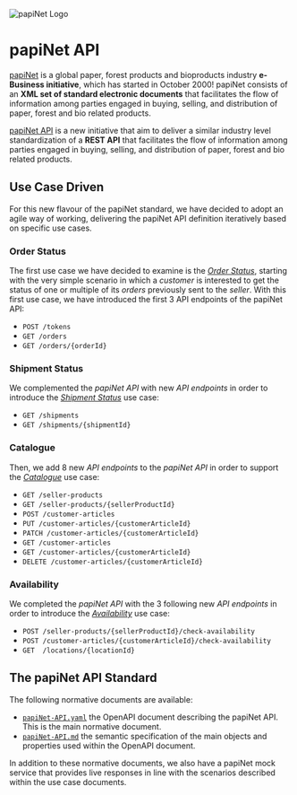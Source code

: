 <!-- markdownlint-disable MD041 -->

![papiNet Logo](./papinet-logo.jpg)

# papiNet API

[papiNet](http://www.papinet.org) is a global paper, forest products and bioproducts industry **e-Business initiative**, which has started in October 2000! papiNet consists of an **XML set of standard electronic documents** that facilitates the flow of information among parties engaged in buying, selling, and distribution of paper, forest and bio related products.

[papiNet API](https://github.com/papinet/papiNet-API) is a new initiative that aim to deliver a similar industry level standardization of a **REST API** that facilitates the flow of information among parties engaged in buying, selling, and distribution of paper, forest and bio related products.

## Use Case Driven

For this new flavour of the papiNet standard, we have decided to adopt an agile way of working, delivering the papiNet API definition iteratively based on specific use cases.

### Order Status

The first use case we have decided to examine is the [_Order Status_](1.3.0/order-status.md), starting with the very simple scenario in which a _customer_ is interested to get the status of one or multiple of its _orders_ previously sent to the _seller_. With this first use case, we have introduced the first 3 API endpoints of the papiNet API:

* `POST /tokens`
* `GET /orders`
* `GET /orders/{orderId}`

### Shipment Status

We complemented the _papiNet API_ with new _API endpoints_ in order to introduce the [_Shipment Status_](1.3.0/shipment-status.md) use case:

* `GET /shipments`
* `GET /shipments/{shipmentId}`

### Catalogue

Then, we add 8 new _API endpoints_ to the _papiNet API_ in order to support the [_Catalogue_](1.3.0/catalogue.md) use case:

* `GET /seller-products`
* `GET /seller-products/{sellerProductId}`
* `POST /customer-articles`
* `PUT /customer-articles/{customerArticleId}`
* `PATCH /customer-articles/{customerArticleId}`
* `GET /customer-articles`
* `GET /customer-articles/{customerArticleId}`
* `DELETE /customer-articles/{customerArticleId}`

### Availability

We completed the _papiNet API_ with the 3 following new _API endpoints_ in order to introduce the [_Availability_](1.3.0/availability.md) use case:

* `POST /seller-products/{sellerProductId}/check-availability`
* `POST /customer-articles/{customerArticleId}/check-availability`
* `GET  /locations/{locationId}`

## The papiNet API Standard

The following normative documents are available:

* [`papiNet-API.yaml`](1.3.0/papiNet-API.yaml) the OpenAPI document describing the papiNet API. This is the main normative document.
* [`papiNet-API.md`](1.3.0/papiNet-API.md) the semantic specification of the main objects and properties used within the OpenAPI document.

In addition to these normative documents, we also have a papiNet mock service that provides live responses in line with the scenarios described within the use case documents.
